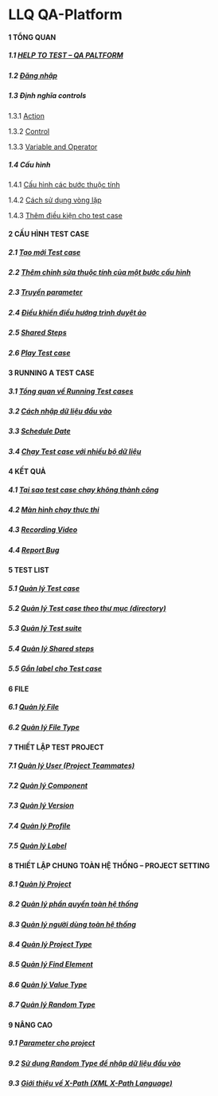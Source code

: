 # LLQ QA-Platform

#### 1	TỔNG QUAN

##### 1.1	[HELP TO TEST – QA PALTFORM](https://github.com/quynh-dn/QA-Platform/blob/main/1.1%20HELP%20TO%20TEST%20-%20QA%20PLATFORM.md)

##### 1.2	[Đăng nhập](https://github.com/quynh-dn/QA-Platform/blob/main/1.2%20Dang%20nhap.md  )

##### 1.3	Định nghĩa controls

1.3.1	[Action](https://github.com/quynh-dn/QA-Platform/blob/main/1.3.1%20action.md)

1.3.2	[Control](https://github.com/quynh-dn/QA-Platform/blob/main/1.3.2%20Control.md)

1.3.3	[Variable and Operator](https://github.com/quynh-dn/QA-Platform/blob/main/1.3.3%20Variable%20and%20Operator.md)

##### 1.4	Cấu hình

1.4.1	[Cấu hình các bước thuộc tính](https://github.com/quynh-dn/QA-Platform/blob/main/1.4.1%20Cau%20hinh%20cac%20buoc%20thuoc%20tinh.md)

1.4.2	[Cách sử dụng vòng lặp](https://github.com/quynh-dn/QA-Platform/blob/main/1.4.2%20Cach%20su%20dung%20vong%20lap.md) 

1.4.3	[Thêm điều kiện cho test case](https://github.com/quynh-dn/QA-Platform/blob/main/1.4.3%20Cach%20cau%20hinh%20dieu%20kien.md)

#### 2	CẤU HÌNH TEST CASE

##### 2.1	[Tạo mới Test case](https://github.com/quynh-dn/QA-Platform/blob/main/2.1Tao%20moi%20Test%20case.md)

##### 2.2	[Thêm chỉnh sửa thuộc tính của một bước cấu hình](https://github.com/quynh-dn/QA-Platform/blob/main/2.2Them%20chinh%20sua%20thuoc%20tinh%20cua%20mot%20buoc%20cau%20hinh.md)

##### 2.3	[Truyền parameter](https://github.com/quynh-dn/QA-Platform/blob/main/2.3Truyen%20Parameter.md)

##### 2.4	[Điều khiển điều hướng trình duyệt ảo](https://github.com/quynh-dn/QA-Platform/blob/main/2.4%20Dieu%20khien%20trang%20web%20duoc%20go%20to%20truc%20tiep%20tren%20he%20thong.md)

##### 2.5	[Shared Steps](https://github.com/quynh-dn/QA-Platform/blob/main/2.5%20Shared%20Steps.md)

##### 2.6	[Play Test case](https://github.com/quynh-dn/QA-Platform/blob/main/2.6Play%20test%20case.md)

#### 3	RUNNING A TEST CASE

##### 3.1	[Tổng quan về Running Test cases](https://github.com/quynh-dn/QA-Platform/blob/main/3.1Tong%20quan%20ve%20Running%20Test%20cases.md)

##### 3.2	[Cách nhập dữ liệu đầu vào](https://github.com/quynh-dn/QA-Platform/blob/main/3.2%20C%C3%A1c%20c%C3%A1ch%20nh%E1%BA%ADp%20li%E1%BB%87u%20cho%20parameter.md)

##### 3.3	[Schedule Date](https://github.com/quynh-dn/QA-Platform/blob/main/3.3%20Schedule%20Date.md)

##### 3.4	[Chạy Test case với nhiều bộ dữ liệu](https://github.com/quynh-dn/QA-Platform/blob/main/3.4%20Chay%20test%20case%20voi%20nhieu%20bo%20du%20lieu.md)

#### 4	KẾT QUẢ

##### 4.1	[Tại sao test case chạy không thành công](https://github.com/quynh-dn/QA-Platform/blob/main/3.4%20Chay%20test%20case%20voi%20nhieu%20bo%20du%20lieu.md)

##### 4.2	[Màn hình chạy thực thi](https://github.com/quynh-dn/QA-Platform/blob/main/4.2%20Man%20hinh%20chay%20thuc%20thi.md)

##### 4.3	[Recording Video](https://github.com/quynh-dn/QA-Platform/blob/main/4.3%20Recording%20video.md)

##### 4.4	[Report Bug](https://github.com/quynh-dn/QA-Platform/blob/main/4.4%20Report%20Bug.md)

#### 5	TEST LIST

##### 5.1	[Quản lý Test case](https://github.com/quynh-dn/QA-Platform/blob/main/5.1Tests.md)

##### 5.2	[Quản lý Test case theo thư mục (directory)](https://github.com/quynh-dn/QA-Platform/blob/main/5.2%20Quan%20ly%20test%20case%20theo%20thu%20muc%20(directory).md)

##### 5.3	[Quản lý Test suite](https://github.com/quynh-dn/QA-Platform/blob/main/5.3%20Suites.md)

##### 5.4	[Quản lý Shared steps](https://github.com/quynh-dn/QA-Platform/blob/main/5.4%20Shared%20Steps.md)

##### 5.5	[Gắn label cho Test case](https://github.com/quynh-dn/QA-Platform/blob/main/5.5%20Gan%20label%20cho%20test%20case.md)

#### 6	FILE

##### 6.1	[Quản lý File](https://github.com/quynh-dn/QA-Platform/blob/main/6.1%20File.md)

##### 6.2	[Quản lý File Type](https://github.com/quynh-dn/QA-Platform/blob/main/6.2%20File%20type.md)

#### 7	THIẾT LẬP TEST PROJECT

##### 7.1	[Quản lý User (Project Teammates)](https://github.com/quynh-dn/QA-Platform/blob/main/7.1%20User%20(Project%20Teammates).md)

##### 7.2	[Quản lý Component](https://github.com/quynh-dn/QA-Platform/blob/main/7.2%20Component.md)

##### 7.3	[Quản lý Version](https://github.com/quynh-dn/QA-Platform/blob/main/7.3%20Version.md)

##### 7.4	[Quản lý Profile](https://github.com/quynh-dn/QA-Platform/blob/main/7.4%20Profile.md)

##### 7.5	[Quản lý Label](https://github.com/quynh-dn/QA-Platform/blob/main/7.5%20Label.md)

#### 8	THIẾT LẬP CHUNG TOÀN HỆ THỐNG – PROJECT SETTING 

##### 8.1	[Quản lý Project](https://github.com/quynh-dn/QA-Platform/blob/main/8.1%20Projects.md)

##### 8.2	[Quản lý phần quyền toàn hệ thống](https://github.com/quynh-dn/QA-Platform/blob/main/8.2%20Role.md)

##### 8.3	[Quản lý người dùng toàn hệ thống](https://github.com/quynh-dn/QA-Platform/blob/main/8.3%20User.md)

##### 8.4	[Quản lý Project Type](https://github.com/quynh-dn/QA-Platform/blob/main/8.4%20Project%20type.md)

##### 8.5	[Quản lý Find Element](https://github.com/quynh-dn/QA-Platform/blob/main/8.5%20Find%20Element.md)

##### 8.6	[Quản lý Value Type](https://github.com/quynh-dn/QA-Platform/blob/main/8.6%20Value%20type.md)

##### 8.7	[Quản lý Random Type](https://github.com/quynh-dn/QA-Platform/blob/main/8.7%20Random%20Type.md)

#### 9	NÂNG CAO

##### 9.1	[Parameter cho project](https://github.com/quynh-dn/QA-Platform/blob/main/9.1%20Parameter%20cho%20project.md)

##### 9.2	[Sử dụng Random Type để nhập dữ liệu đầu vào](https://github.com/quynh-dn/QA-Platform/blob/main/9.2%20Ch%E1%BA%A1y%20test%20case%20v%E1%BB%9Bi%20d%E1%BB%AF%20li%E1%BB%87u%20c%C3%B3%20s%E1%BA%B5n.md)

##### 9.3	[Giới thiệu về X-Path (XML X-Path Language)](https://github.com/quynh-dn/QA-Platform/blob/main/9.3%20Gi%E1%BB%9Bi%20thi%E1%BB%87u%20v%E1%BB%81%20X-Path%20(XML%20Path%20Language).md)

